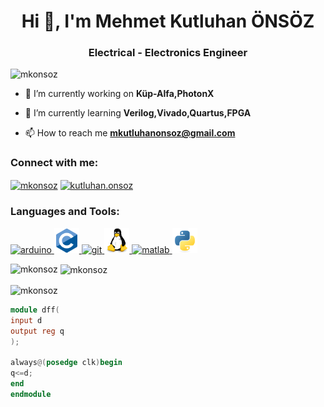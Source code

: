 <h1 align="center">Hi 👋, I'm Mehmet Kutluhan ÖNSÖZ</h1>
<h3 align="center">Electrical - Electronics Engineer</h3>

<p align="left"> <img src="https://komarev.com/ghpvc/?username=mkonsoz&label=Profile%20views&color=0e75b6&style=flat" alt="mkonsoz" /> </p>

- 🔭 I’m currently working on **Küp-Alfa,PhotonX**

- 🌱 I’m currently learning **Verilog,Vivado,Quartus,FPGA**

- 📫 How to reach me **mkutluhanonsoz@gmail.com**

<h3 align="left">Connect with me:</h3>
<p align="left">
<a href="https://linkedin.com/in/mkonsoz" target="blank"><img align="center" src="https://raw.githubusercontent.com/rahuldkjain/github-profile-readme-generator/master/src/images/icons/Social/linked-in-alt.svg" alt="mkonsoz" height="30" width="40" /></a>
<a href="https://instagram.com/kutluhan.onsoz" target="blank"><img align="center" src="https://raw.githubusercontent.com/rahuldkjain/github-profile-readme-generator/master/src/images/icons/Social/instagram.svg" alt="kutluhan.onsoz" height="30" width="40" /></a>
</p>

<h3 align="left">Languages and Tools:</h3>
<p align="left"> <a href="https://www.arduino.cc/" target="_blank" rel="noreferrer"> <img src="https://cdn.worldvectorlogo.com/logos/arduino-1.svg" alt="arduino" width="40" height="40"/> </a> <a href="https://www.cprogramming.com/" target="_blank" rel="noreferrer"> <img src="https://raw.githubusercontent.com/devicons/devicon/master/icons/c/c-original.svg" alt="c" width="40" height="40"/> </a> <a href="https://git-scm.com/" target="_blank" rel="noreferrer"> <img src="https://www.vectorlogo.zone/logos/git-scm/git-scm-icon.svg" alt="git" width="40" height="40"/> </a> <a href="https://www.linux.org/" target="_blank" rel="noreferrer"> <img src="https://raw.githubusercontent.com/devicons/devicon/master/icons/linux/linux-original.svg" alt="linux" width="40" height="40"/> </a> <a href="https://www.mathworks.com/" target="_blank" rel="noreferrer"> <img src="https://upload.wikimedia.org/wikipedia/commons/2/21/Matlab_Logo.png" alt="matlab" width="40" height="40"/> </a> <a href="https://www.python.org" target="_blank" rel="noreferrer"> <img src="https://raw.githubusercontent.com/devicons/devicon/master/icons/python/python-original.svg" alt="python" width="40" height="40"/> </a> </p>

<p><img align="left" src="https://github-readme-stats.vercel.app/api/top-langs?username=mkonsoz&show_icons=true&theme=dark&locale=en&layout=compact" alt="mkonsoz" /></p>

<p>&nbsp;<img align="center" src="https://github-readme-stats.vercel.app/api?username=mkonsoz&show_icons=true&theme=dark&locale=en" alt="mkonsoz" /></p>

<p><img align="center" src="https://github-readme-streak-stats.herokuapp.com/?user=mkonsoz&theme=dark" alt="mkonsoz" /></p>


```v
module dff(
input d
output reg q
);

always@(posedge clk)begin
q<=d;
end
endmodule
```

